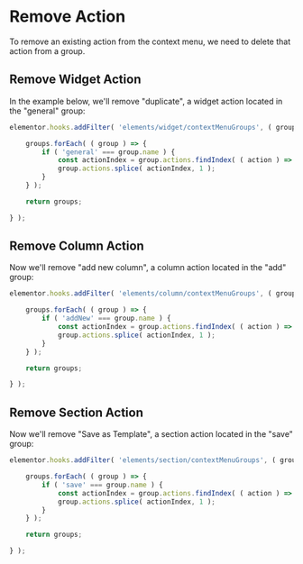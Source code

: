 # Remove Action

To remove an existing action from the context menu, we need to delete that action from a group.

## Remove Widget Action

In the example below, we'll remove "duplicate", a widget action located in the "general" group:

```js {1}
elementor.hooks.addFilter( 'elements/widget/contextMenuGroups', ( groups, view ) => {

	groups.forEach( ( group ) => {
		if ( 'general' === group.name ) {
			const actionIndex = group.actions.findIndex( ( action ) => 'duplicate' === action.name );
			group.actions.splice( actionIndex, 1 );
		}
	} );

	return groups;

} );
```

## Remove Column Action

Now we'll remove "add new column", a column action located in the "add" group:

```js {1}
elementor.hooks.addFilter( 'elements/column/contextMenuGroups', ( groups, view ) => {

	groups.forEach( ( group ) => {
		if ( 'addNew' === group.name ) {
			const actionIndex = group.actions.findIndex( ( action ) => 'addNew' === action.name );
			group.actions.splice( actionIndex, 1 );
		}
	} );

	return groups;

} );
```

## Remove Section Action

Now we'll remove "Save as Template", a section action located in the "save" group:

```js {1}
elementor.hooks.addFilter( 'elements/section/contextMenuGroups', ( groups, view ) => {

	groups.forEach( ( group ) => {
		if ( 'save' === group.name ) {
			const actionIndex = group.actions.findIndex( ( action ) => 'save' === action.name );
			group.actions.splice( actionIndex, 1 );
		}
	} );

	return groups;

} );
```
